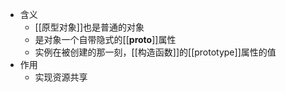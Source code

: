 - 含义
	- [[原型对象]]也是普通的对象
	- 是对象一个自带隐式的[[__proto__]]属性
	- 实例在被创建的那一刻，[[构造函数]]的[[prototype]]属性的值
- 作用
	- 实现资源共享